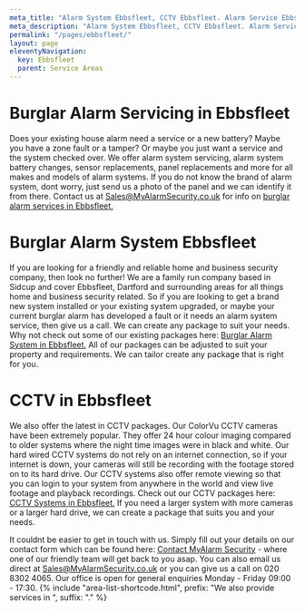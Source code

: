 ```yaml
---
meta_title: "Alarm System Ebbsfleet, CCTV Ebbsfleet. Alarm Service Ebbsfleet - MyAlarm Security"
meta_description: "Alarm System Ebbsfleet, CCTV Ebbsfleet. Alarm Service Ebbsfleet, Alarm Battery Replacement Ebbsfleet, Home Alarm System Ebbsfleet. Tel 020 8302 4065"
permalink: "/pages/ebbsfleet/"
layout: page
eleventyNavigation:
  key: Ebbsfleet
  parent: Service Areas
---
```


# Burglar Alarm Servicing in Ebbsfleet 

Does your existing house alarm need a service or a new battery? Maybe you have a zone fault or a tamper? Or maybe you just want a service and the system checked over. We offer alarm system servicing, alarm system battery changes, sensor replacements, panel replacements and more for all makes and models of alarm systems. If you do not know the brand of alarm system, dont worry, just send us a photo of the panel and we can identify it from there. Contact us at <Sales@MyAlarmSecurity.co.uk> for info on [burglar alarm services in Ebbsfleet.](/categories/servicing-and-repairs/)

# Burglar Alarm System Ebbsfleet 

If you are looking for a friendly and reliable home and business security company, then look no further! We are a family run company based in Sidcup and cover Ebbsfleet, Dartford and surrounding areas for all things home and business security related. So if you are looking to get a brand new system installed or your existing system upgraded, or maybe your current burglar alarm has developed a fault or it needs an alarm system service, then give us a call. We can create any package to suit your needs. Why not check out some of our existing packages here: [Burglar Alarm System in Ebbsfleet.](/categories/burglar-alarms/) All of our packages can be adjusted to suit your property and requirements. We can tailor create any package that is right for you.

# CCTV in Ebbsfleet 

We also offer the latest in CCTV packages. Our ColorVu CCTV cameras have been extremely popular. They offer 24 hour colour imaging compared to older systems where the night time images were in black and white. Our hard wired CCTV systems do not rely on an internet connection, so if your internet is down, your cameras will still be recording with the footage stored on to its hard drive. Our CCTV systems also offer remote viewing so that you can login to your system from anywhere in the world and view live footage and playback recordings. Check out our CCTV packages here: [CCTV Systems in Ebbsfleet.](/categories/cctv/) If you need a larger system with more cameras or a larger hard drive, we can create a package that suits you and your needs.

It couldnt be easier to get in touch with us. Simply fill out your details on our contact form which can be found here: [Contact MyAlarm Security](/contact/) - where one of our friendly team will get back to you asap. You can also email us direct at Sales@MyAlarmSecurity.co.uk or you can give us a call on 020 8302 4065. Our office is open for general enquiries Monday - Friday 09:00 - 17:30.
{% include "area-list-shortcode.html", prefix: "We also provide services in ", suffix: "." %}
